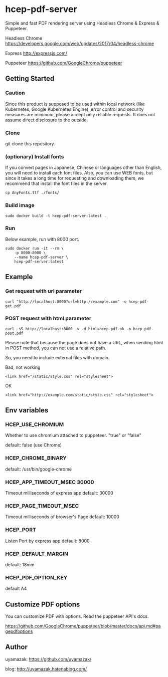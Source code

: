 # hcep-pdf-server

Simple and fast PDF rendering server using Headless Chrome & Express & Puppeteer.

Headless Chrome
<https://developers.google.com/web/updates/2017/04/headless-chrome>

Express
<http://expressjs.com/>

Puppeteer
<https://github.com/GoogleChrome/puppeteer>


## Getting Started

### Caution
Since this product is supposed to be used within local network (like Kubernetes, Google Kubernetes Engine), error control and security measures are minimum, please accept only reliable requests. It does not assume direct disclosure to the outside.


### Clone
git clone this repository.


### (optionary) Install fonts
If you convert pages in Japanese, Chinese or languages other than English, you will need to install each font files. Also, you can use WEB fonts, but since it takes a long time for requesting and downloading them, we recommend that install the font files in the server.


```
cp AnyFonts.ttf ./fonts/
```


### Build image

```
sudo docker build -t hcep-pdf-server:latest .
```

### Run

Below example, run with 8000 port.

```
sudo docker run -it --rm \
    -p 8000:8000 \
    --name hcep-pdf-server \
    hcep-pdf-server:latest
```

## Example

### Get request with url parameter

```
curl "http://localhost:8000?url=http://example.com" -o hcep-pdf-get.pdf
```

### POST request with html parameter

```
curl -sS http://localhost:8000 -v -d html=hcep-pdf-ok -o hcep-pdf-post.pdf
```

Please note that because the page does not have a URL, when sending html in POST method, you can not use a relative path.

So, you need to include external files with domain.

Bad, not working

```
<link href="/static/style.css" rel="stylesheet">
```

OK

```
<link href="http://example.com/static/style.css" rel="stylesheet">
```

## Env variables
### HCEP_USE_CHROMIUM
Whether to use chromium attached to puppeteer.
"true" or "false"

default: false (use Chrome)

### HCEP_CHROME_BINARY
default: /usr/bin/google-chrome

### HCEP_APP_TIMEOUT_MSEC 30000
Timeout milliseconds of express app
default: 30000

### HCEP_PAGE_TIMEOUT_MSEC
Timeout milliseconds of browser's Page
default: 10000

### HCEP_PORT
Listen Port by express app
default: 8000

### HCEP_DEFAULT_MARGIN
default: 18mm

### HCEP_PDF_OPTION_KEY
default A4


## Customize PDF options
You can customize PDF with options. Read the puppeteer API's docs.

<https://github.com/GoogleChrome/puppeteer/blob/master/docs/api.md#pagepdfoptions>


## Author
uyamazak: https://github.com/uyamazak/

blog: http://uyamazak.hatenablog.com/
